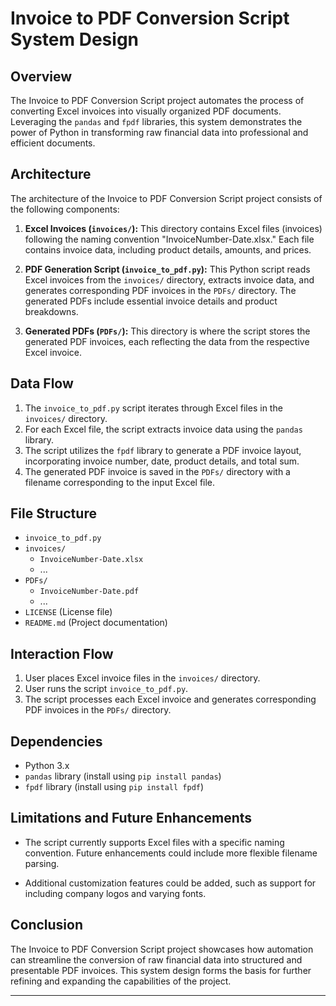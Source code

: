 # Invoice to PDF Conversion Script System Design

## Overview

The Invoice to PDF Conversion Script project automates the process of converting Excel invoices into visually organized PDF documents. Leveraging the `pandas` and `fpdf` libraries, this system demonstrates the power of Python in transforming raw financial data into professional and efficient documents.

## Architecture

The architecture of the Invoice to PDF Conversion Script project consists of the following components:

1. **Excel Invoices (`invoices/`):** This directory contains Excel files (invoices) following the naming convention "InvoiceNumber-Date.xlsx." Each file contains invoice data, including product details, amounts, and prices.

2. **PDF Generation Script (`invoice_to_pdf.py`):** This Python script reads Excel invoices from the `invoices/` directory, extracts invoice data, and generates corresponding PDF invoices in the `PDFs/` directory. The generated PDFs include essential invoice details and product breakdowns.

3. **Generated PDFs (`PDFs/`):** This directory is where the script stores the generated PDF invoices, each reflecting the data from the respective Excel invoice.

## Data Flow

1. The `invoice_to_pdf.py` script iterates through Excel files in the `invoices/` directory.
2. For each Excel file, the script extracts invoice data using the `pandas` library.
3. The script utilizes the `fpdf` library to generate a PDF invoice layout, incorporating invoice number, date, product details, and total sum.
4. The generated PDF invoice is saved in the `PDFs/` directory with a filename corresponding to the input Excel file.

## File Structure

- `invoice_to_pdf.py`
- `invoices/`
    - `InvoiceNumber-Date.xlsx`
    - ...
- `PDFs/`
    - `InvoiceNumber-Date.pdf`
    - ...
- `LICENSE` (License file)
- `README.md` (Project documentation)

## Interaction Flow

1. User places Excel invoice files in the `invoices/` directory.
2. User runs the script `invoice_to_pdf.py`.
3. The script processes each Excel invoice and generates corresponding PDF invoices in the `PDFs/` directory.

## Dependencies

- Python 3.x
- `pandas` library (install using `pip install pandas`)
- `fpdf` library (install using `pip install fpdf`)

## Limitations and Future Enhancements

- The script currently supports Excel files with a specific naming convention. Future enhancements could include more flexible filename parsing.

- Additional customization features could be added, such as support for including company logos and varying fonts.

## Conclusion

The Invoice to PDF Conversion Script project showcases how automation can streamline the conversion of raw financial data into structured and presentable PDF invoices. This system design forms the basis for further refining and expanding the capabilities of the project.

---
